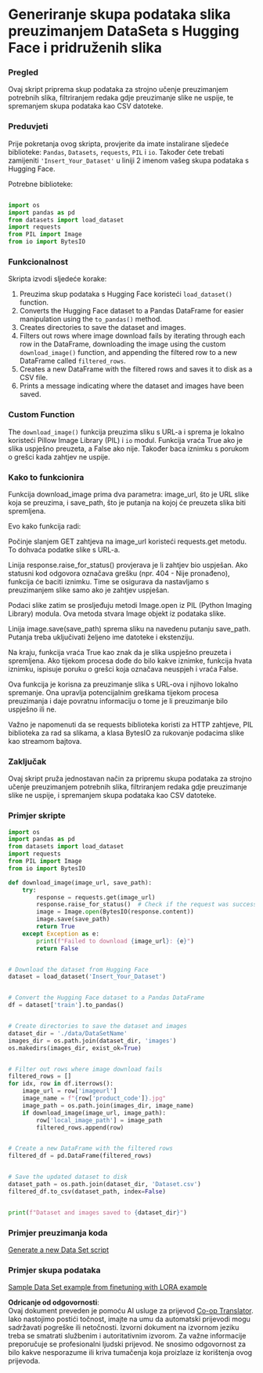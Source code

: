 <!--
CO_OP_TRANSLATOR_METADATA:
{
  "original_hash": "3cd0b727945d57998f1096763df56a84",
  "translation_date": "2025-05-09T20:27:25+00:00",
  "source_file": "md/03.FineTuning/CreatingSampleData.md",
  "language_code": "hr"
}
-->
# Generiranje skupa podataka slika preuzimanjem DataSeta s Hugging Face i pridruženih slika

### Pregled

Ovaj skript priprema skup podataka za strojno učenje preuzimanjem potrebnih slika, filtriranjem redaka gdje preuzimanje slike ne uspije, te spremanjem skupa podataka kao CSV datoteke.

### Preduvjeti

Prije pokretanja ovog skripta, provjerite da imate instalirane sljedeće biblioteke: `Pandas`, `Datasets`, `requests`, `PIL` i `io`. Također ćete trebati zamijeniti `'Insert_Your_Dataset'` u liniji 2 imenom vašeg skupa podataka s Hugging Face.

Potrebne biblioteke:

```python

import os
import pandas as pd
from datasets import load_dataset
import requests
from PIL import Image
from io import BytesIO
```

### Funkcionalnost

Skripta izvodi sljedeće korake:

1. Preuzima skup podataka s Hugging Face koristeći `load_dataset()` function.
2. Converts the Hugging Face dataset to a Pandas DataFrame for easier manipulation using the `to_pandas()` method.
3. Creates directories to save the dataset and images.
4. Filters out rows where image download fails by iterating through each row in the DataFrame, downloading the image using the custom `download_image()` function, and appending the filtered row to a new DataFrame called `filtered_rows`.
5. Creates a new DataFrame with the filtered rows and saves it to disk as a CSV file.
6. Prints a message indicating where the dataset and images have been saved.

### Custom Function

The `download_image()` funkcija preuzima sliku s URL-a i sprema je lokalno koristeći Pillow Image Library (PIL) i `io` modul. Funkcija vraća True ako je slika uspješno preuzeta, a False ako nije. Također baca iznimku s porukom o grešci kada zahtjev ne uspije.

### Kako to funkcionira

Funkcija download_image prima dva parametra: image_url, što je URL slike koja se preuzima, i save_path, što je putanja na kojoj će preuzeta slika biti spremljena.

Evo kako funkcija radi:

Počinje slanjem GET zahtjeva na image_url koristeći requests.get metodu. To dohvaća podatke slike s URL-a.

Linija response.raise_for_status() provjerava je li zahtjev bio uspješan. Ako statusni kod odgovora označava grešku (npr. 404 - Nije pronađeno), funkcija će baciti iznimku. Time se osigurava da nastavljamo s preuzimanjem slike samo ako je zahtjev uspješan.

Podaci slike zatim se prosljeđuju metodi Image.open iz PIL (Python Imaging Library) modula. Ova metoda stvara Image objekt iz podataka slike.

Linija image.save(save_path) sprema sliku na navedenu putanju save_path. Putanja treba uključivati željeno ime datoteke i ekstenziju.

Na kraju, funkcija vraća True kao znak da je slika uspješno preuzeta i spremljena. Ako tijekom procesa dođe do bilo kakve iznimke, funkcija hvata iznimku, ispisuje poruku o grešci koja označava neuspjeh i vraća False.

Ova funkcija je korisna za preuzimanje slika s URL-ova i njihovo lokalno spremanje. Ona upravlja potencijalnim greškama tijekom procesa preuzimanja i daje povratnu informaciju o tome je li preuzimanje bilo uspješno ili ne.

Važno je napomenuti da se requests biblioteka koristi za HTTP zahtjeve, PIL biblioteka za rad sa slikama, a klasa BytesIO za rukovanje podacima slike kao streamom bajtova.

### Zaključak

Ovaj skript pruža jednostavan način za pripremu skupa podataka za strojno učenje preuzimanjem potrebnih slika, filtriranjem redaka gdje preuzimanje slike ne uspije, i spremanjem skupa podataka kao CSV datoteke.

### Primjer skripte

```python
import os
import pandas as pd
from datasets import load_dataset
import requests
from PIL import Image
from io import BytesIO

def download_image(image_url, save_path):
    try:
        response = requests.get(image_url)
        response.raise_for_status()  # Check if the request was successful
        image = Image.open(BytesIO(response.content))
        image.save(save_path)
        return True
    except Exception as e:
        print(f"Failed to download {image_url}: {e}")
        return False


# Download the dataset from Hugging Face
dataset = load_dataset('Insert_Your_Dataset')


# Convert the Hugging Face dataset to a Pandas DataFrame
df = dataset['train'].to_pandas()


# Create directories to save the dataset and images
dataset_dir = './data/DataSetName'
images_dir = os.path.join(dataset_dir, 'images')
os.makedirs(images_dir, exist_ok=True)


# Filter out rows where image download fails
filtered_rows = []
for idx, row in df.iterrows():
    image_url = row['imageurl']
    image_name = f"{row['product_code']}.jpg"
    image_path = os.path.join(images_dir, image_name)
    if download_image(image_url, image_path):
        row['local_image_path'] = image_path
        filtered_rows.append(row)


# Create a new DataFrame with the filtered rows
filtered_df = pd.DataFrame(filtered_rows)


# Save the updated dataset to disk
dataset_path = os.path.join(dataset_dir, 'Dataset.csv')
filtered_df.to_csv(dataset_path, index=False)


print(f"Dataset and images saved to {dataset_dir}")
```

### Primjer preuzimanja koda  
[Generate a new Data Set script](../../../../code/04.Finetuning/generate_dataset.py)

### Primjer skupa podataka  
[Sample Data Set example from finetuning with LORA example](../../../../code/04.Finetuning/olive-ort-example/dataset/dataset-classification.json)

**Odricanje od odgovornosti**:  
Ovaj dokument preveden je pomoću AI usluge za prijevod [Co-op Translator](https://github.com/Azure/co-op-translator). Iako nastojimo postići točnost, imajte na umu da automatski prijevodi mogu sadržavati pogreške ili netočnosti. Izvorni dokument na izvornom jeziku treba se smatrati službenim i autoritativnim izvorom. Za važne informacije preporučuje se profesionalni ljudski prijevod. Ne snosimo odgovornost za bilo kakve nesporazume ili kriva tumačenja koja proizlaze iz korištenja ovog prijevoda.
